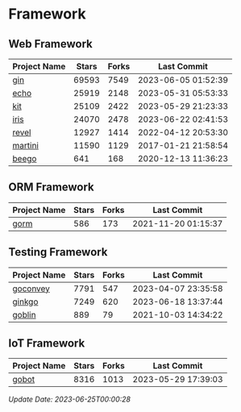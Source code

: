 # Framework

## Web Framework
| Project Name | Stars | Forks | Last Commit |
| ------------ | ----- | ----- | ----------- |
| [gin](https://github.com/gin-gonic/gin) | 69593 | 7549 | 2023-06-05 01:52:39 |
| [echo](https://github.com/labstack/echo) | 25919 | 2148 | 2023-05-31 05:53:33 |
| [kit](https://github.com/go-kit/kit) | 25109 | 2422 | 2023-05-29 21:23:33 |
| [iris](https://github.com/kataras/iris) | 24070 | 2478 | 2023-06-22 02:41:53 |
| [revel](https://github.com/revel/revel) | 12927 | 1414 | 2022-04-12 20:53:30 |
| [martini](https://github.com/go-martini/martini) | 11590 | 1129 | 2017-01-21 21:58:54 |
| [beego](https://github.com/astaxie/beego) | 641 | 168 | 2020-12-13 11:36:23 |

## ORM Framework
| Project Name | Stars | Forks | Last Commit |
| ------------ | ----- | ----- | ----------- |
| [gorm](https://github.com/jinzhu/gorm) | 586 | 173 | 2021-11-20 01:15:37 |

## Testing Framework
| Project Name | Stars | Forks | Last Commit |
| ------------ | ----- | ----- | ----------- |
| [goconvey](https://github.com/smartystreets/goconvey) | 7791 | 547 | 2023-04-07 23:35:58 |
| [ginkgo](https://github.com/onsi/ginkgo) | 7249 | 620 | 2023-06-18 13:37:44 |
| [goblin](https://github.com/franela/goblin) | 889 | 79 | 2021-10-03 14:34:22 |

## IoT Framework
| Project Name | Stars | Forks | Last Commit |
| ------------ | ----- | ----- | ----------- |
| [gobot](https://github.com/hybridgroup/gobot) | 8316 | 1013 | 2023-05-29 17:39:03 |

*Update Date: 2023-06-25T00:00:28*
